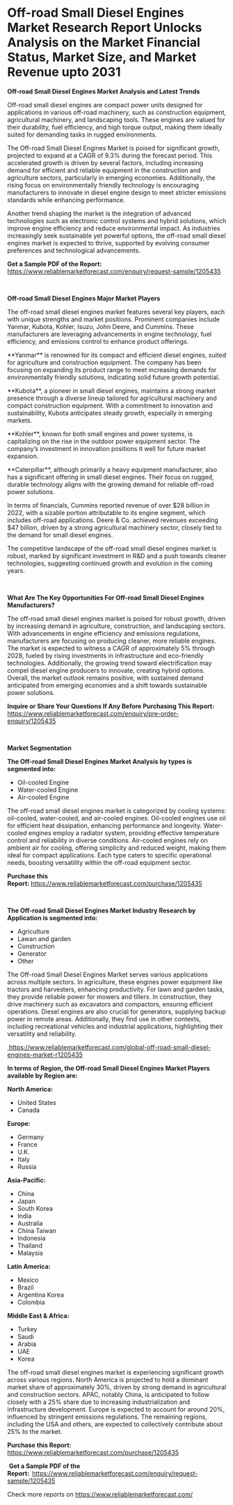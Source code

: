 <p><h1>Off-road Small Diesel Engines Market Research Report Unlocks Analysis on the Market Financial Status, Market Size, and Market Revenue upto 2031</h1></p><p><strong>Off-road Small Diesel Engines Market Analysis and Latest Trends</strong></p>
<p><p>Off-road small diesel engines are compact power units designed for applications in various off-road machinery, such as construction equipment, agricultural machinery, and landscaping tools. These engines are valued for their durability, fuel efficiency, and high torque output, making them ideally suited for demanding tasks in rugged environments.</p><p>The Off-road Small Diesel Engines Market is poised for significant growth, projected to expand at a CAGR of 9.3% during the forecast period. This accelerated growth is driven by several factors, including increasing demand for efficient and reliable equipment in the construction and agriculture sectors, particularly in emerging economies. Additionally, the rising focus on environmentally friendly technology is encouraging manufacturers to innovate in diesel engine design to meet stricter emissions standards while enhancing performance.</p><p>Another trend shaping the market is the integration of advanced technologies such as electronic control systems and hybrid solutions, which improve engine efficiency and reduce environmental impact. As industries increasingly seek sustainable yet powerful options, the off-road small diesel engines market is expected to thrive, supported by evolving consumer preferences and technological advancements.</p></p>
<p><strong>Get a Sample PDF of the Report:&nbsp;</strong> <a href="https://www.reliablemarketforecast.com/enquiry/request-sample/1205435?utm_campaign=1110&utm_medium=2&utm_source=Github&utm_content=ia&utm_term=31122024&utm_id=off-road-small-diesel-engines">https://www.reliablemarketforecast.com/enquiry/request-sample/1205435</a></p>
<p>&nbsp;</p>
<p><strong>Off-road Small Diesel Engines Major Market Players</strong></p>
<p><p>The off-road small diesel engines market features several key players, each with unique strengths and market positions. Prominent companies include Yanmar, Kubota, Kohler, Isuzu, John Deere, and Cummins. These manufacturers are leveraging advancements in engine technology, fuel efficiency, and emissions control to enhance product offerings.</p><p>**Yanmar** is renowned for its compact and efficient diesel engines, suited for agriculture and construction equipment. The company has been focusing on expanding its product range to meet increasing demands for environmentally friendly solutions, indicating solid future growth potential.</p><p>**Kubota**, a pioneer in small diesel engines, maintains a strong market presence through a diverse lineup tailored for agricultural machinery and compact construction equipment. With a commitment to innovation and sustainability, Kubota anticipates steady growth, especially in emerging markets.</p><p>**Kohler**, known for both small engines and power systems, is capitalizing on the rise in the outdoor power equipment sector. The company’s investment in innovation positions it well for future market expansion.</p><p>**Caterpillar**, although primarily a heavy equipment manufacturer, also has a significant offering in small diesel engines. Their focus on rugged, durable technology aligns with the growing demand for reliable off-road power solutions.</p><p>In terms of financials, Cummins reported revenue of over $28 billion in 2022, with a sizable portion attributable to its engine segment, which includes off-road applications. Deere & Co. achieved revenues exceeding $47 billion, driven by a strong agricultural machinery sector, closely tied to the demand for small diesel engines.</p><p>The competitive landscape of the off-road small diesel engines market is robust, marked by significant investment in R&D and a push towards cleaner technologies, suggesting continued growth and evolution in the coming years.</p></p>
<p>&nbsp;</p>
<p><strong>What Are The Key Opportunities For Off-road Small Diesel Engines Manufacturers?</strong></p>
<p><p>The off-road small diesel engines market is poised for robust growth, driven by increasing demand in agriculture, construction, and landscaping sectors. With advancements in engine efficiency and emissions regulations, manufacturers are focusing on producing cleaner, more reliable engines. The market is expected to witness a CAGR of approximately 5% through 2028, fueled by rising investments in infrastructure and eco-friendly technologies. Additionally, the growing trend toward electrification may compel diesel engine producers to innovate, creating hybrid options. Overall, the market outlook remains positive, with sustained demand anticipated from emerging economies and a shift towards sustainable power solutions.</p></p>
<p><strong>Inquire or Share Your Questions If Any Before Purchasing This Report:</strong> <a href="https://www.reliablemarketforecast.com/enquiry/pre-order-enquiry/1205435?utm_campaign=1110&utm_medium=2&utm_source=Github&utm_content=ia&utm_term=31122024&utm_id=off-road-small-diesel-engines">https://www.reliablemarketforecast.com/enquiry/pre-order-enquiry/1205435</a></p>
<p>&nbsp;</p>
<p><strong>Market Segmentation</strong></p>
<p><strong>The Off-road Small Diesel Engines Market Analysis by types is segmented into:</strong></p>
<p><ul><li>Oil-cooled Engine</li><li>Water-cooled Engine</li><li>Air-cooled Engine</li></ul></p>
<p><p>The off-road small diesel engines market is categorized by cooling systems: oil-cooled, water-cooled, and air-cooled engines. Oil-cooled engines use oil for efficient heat dissipation, enhancing performance and longevity. Water-cooled engines employ a radiator system, providing effective temperature control and reliability in diverse conditions. Air-cooled engines rely on ambient air for cooling, offering simplicity and reduced weight, making them ideal for compact applications. Each type caters to specific operational needs, boosting versatility within the off-road equipment sector.</p></p>
<p><strong>Purchase this Report:&nbsp;</strong><a href="https://www.reliablemarketforecast.com/purchase/1205435?utm_campaign=1110&utm_medium=2&utm_source=Github&utm_content=ia&utm_term=31122024&utm_id=off-road-small-diesel-engines">https://www.reliablemarketforecast.com/purchase/1205435</a></p>
<p>&nbsp;</p>
<p><strong>The Off-road Small Diesel Engines Market Industry Research by Application is segmented into:</strong></p>
<p><ul><li>Agriculture</li><li>Lawan and garden</li><li>Construction</li><li>Generator</li><li>Other</li></ul></p>
<p><p>The Off-road Small Diesel Engines Market serves various applications across multiple sectors. In agriculture, these engines power equipment like tractors and harvesters, enhancing productivity. For lawn and garden tasks, they provide reliable power for mowers and tillers. In construction, they drive machinery such as excavators and compactors, ensuring efficient operations. Diesel engines are also crucial for generators, supplying backup power in remote areas. Additionally, they find use in other contexts, including recreational vehicles and industrial applications, highlighting their versatility and reliability.</p></p>
<p><a href="https://www.reliablemarketforecast.com/global-off-road-small-diesel-engines-market-r1205435?utm_campaign=1110&utm_medium=2&utm_source=Github&utm_content=ia&utm_term=31122024&utm_id=off-road-small-diesel-engines">&nbsp;https://www.reliablemarketforecast.com/global-off-road-small-diesel-engines-market-r1205435</a></p>
<p><strong>In terms of Region, the Off-road Small Diesel Engines Market Players available by Region are:</strong></p>
<p>
    <p> <strong> North America: </strong>
        <ul>
            <li>United States</li>
            <li>Canada</li>
        </ul>
        </p> 
    <p> <strong> Europe: </strong>
        <ul>
            <li>Germany</li>
            <li>France</li>
            <li>U.K.</li>
            <li>Italy</li>
            <li>Russia</li>
        </ul>
        </p> 
    <p> <strong> Asia-Pacific: </strong>
        <ul>
            <li>China</li>
            <li>Japan</li>
            <li>South Korea</li>
            <li>India</li>
            <li>Australia</li>
            <li>China Taiwan</li>
            <li>Indonesia</li>
            <li>Thailand</li>
            <li>Malaysia</li>
        </ul>
        </p> 
    <p> <strong> Latin America: </strong>
        <ul>
            <li>Mexico</li>
            <li>Brazil</li>
            <li>Argentina Korea</li>
            <li>Colombia</li>
        </ul>
        </p> 
    <p> <strong> Middle East & Africa: </strong>
        <ul>
            <li>Turkey</li>
            <li>Saudi</li>
            <li>Arabia</li>
            <li>UAE</li>
            <li>Korea</li>
        </ul>
    </p>
    </p>
<p><p>The off-road small diesel engines market is experiencing significant growth across various regions. North America is projected to hold a dominant market share of approximately 30%, driven by strong demand in agricultural and construction sectors. APAC, notably China, is anticipated to follow closely with a 25% share due to increasing industrialization and infrastructure development. Europe is expected to account for around 20%, influenced by stringent emissions regulations. The remaining regions, including the USA and others, are expected to collectively contribute about 25% to the market.</p></p>
<p><strong>Purchase this Report: </strong><a href="https://www.reliablemarketforecast.com/purchase/1205435?utm_campaign=1110&utm_medium=2&utm_source=Github&utm_content=ia&utm_term=31122024&utm_id=off-road-small-diesel-engines">https://www.reliablemarketforecast.com/purchase/1205435</a></p>
<p>&nbsp;<strong>Get a Sample PDF of the Report:&nbsp;&nbsp;</strong><a href="https://www.reliablemarketforecast.com/enquiry/request-sample/1205435?utm_campaign=1110&utm_medium=2&utm_source=Github&utm_content=ia&utm_term=31122024&utm_id=off-road-small-diesel-engines">https://www.reliablemarketforecast.com/enquiry/request-sample/1205435</a></p>
<p><strong></strong></p>
<p>Check more reports on <a href="https://www.reliablemarketforecast.com/?utm_campaign=1110&utm_medium=2&utm_source=Github&utm_content=ia&utm_term=31122024&utm_id=off-road-small-diesel-engines">https://www.reliablemarketforecast.com/</a></p>
